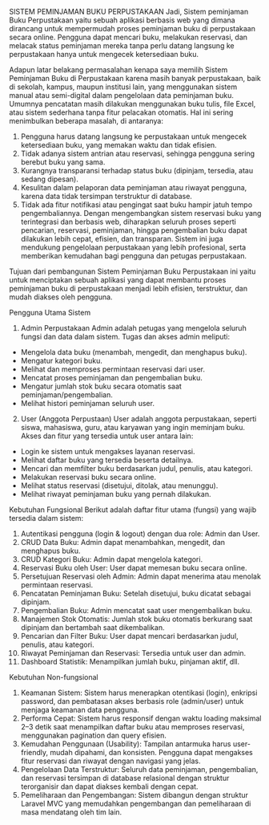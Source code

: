 SISTEM PEMINJAMAN BUKU PERPUSTAKAAN 
Jadi, Sistem peminjaman Buku Perpustakaan yaitu sebuah aplikasi berbasis web yang dimana dirancang untuk mempermudah proses peminjaman buku di perpustakaan secara online. Pengguna dapat mencari buku, melakukan reservasi, dan melacak status peminjaman mereka tanpa perlu datang langsung ke perpustakaan hanya untuk mengecek ketersediaan buku.

Adapun latar belakang permasalahan kenapa saya memilih Sistem Peminjaman Buku di Perpustakaan karena masih banyak perpustakaan, baik di sekolah, kampus, maupun institusi lain, yang menggunakan sistem manual atau semi-digital dalam pengelolaan data peminjaman buku. Umumnya pencatatan masih dilakukan menggunakan buku tulis, file Excel, atau sistem sederhana tanpa fitur pelacakan otomatis.
Hal ini sering menimbulkan beberapa masalah, di antaranya:
1. Pengguna harus datang langsung ke perpustakaan untuk mengecek ketersediaan buku, yang memakan waktu dan tidak efisien.
2. Tidak adanya sistem antrian atau reservasi, sehingga pengguna sering berebut buku yang sama.
3. Kurangnya transparansi terhadap status buku (dipinjam, tersedia, atau sedang dipesan).
4. Kesulitan dalam pelaporan data peminjaman atau riwayat pengguna, karena data tidak tersimpan terstruktur di database.
5. Tidak ada fitur notifikasi atau pengingat saat buku hampir jatuh tempo pengembaliannya.
Dengan mengembangkan sistem reservasi buku yang terintegrasi dan berbasis web, diharapkan seluruh proses seperti pencarian, reservasi, peminjaman, hingga pengembalian buku dapat dilakukan lebih cepat, efisien, dan transparan. Sistem ini juga mendukung pengelolaan perpustakaan yang lebih profesional, serta memberikan kemudahan bagi pengguna dan petugas perpustakaan.

Tujuan dari pembangunan Sistem Peminjaman Buku Perpustakaan ini yaitu untuk menciptakan sebuah aplikasi yang dapat membantu proses peminjaman buku di perpustakaan menjadi lebih efisien, terstruktur, dan mudah diakses oleh pengguna. 

Pengguna Utama Sistem
1. Admin Perpustakaan
Admin adalah petugas yang mengelola seluruh fungsi dan data dalam sistem. Tugas dan akses admin meliputi:
- Mengelola data buku (menambah, mengedit, dan menghapus buku).
- Mengatur kategori buku.
- Melihat dan memproses permintaan reservasi dari user.
- Mencatat proses peminjaman dan pengembalian buku.
- Mengatur jumlah stok buku secara otomatis saat peminjaman/pengembalian.
- Melihat histori peminjaman seluruh user.

2. User (Anggota Perpustaan)
User adalah anggota perpustakaan, seperti siswa, mahasiswa, guru, atau karyawan yang ingin meminjam buku. Akses dan fitur yang tersedia untuk user antara lain:
- Login ke sistem untuk mengakses layanan reservasi.
- Melihat daftar buku yang tersedia beserta detailnya.
- Mencari dan memfilter buku berdasarkan judul, penulis, atau kategori.
- Melakukan reservasi buku secara online.
- Melihat status reservasi (disetujui, ditolak, atau menunggu).
- Melihat riwayat peminjaman buku yang pernah dilakukan.

Kebutuhan Fungsional
Berikut adalah daftar fitur utama (fungsi) yang wajib tersedia dalam sistem:
1. Autentikasi pengguna (login & logout) dengan dua role: Admin dan User.
2. CRUD Data Buku: Admin dapat menambahkan, mengedit, dan menghapus buku.
3. CRUD Kategori Buku: Admin dapat mengelola kategori.
4. Reservasi Buku oleh User: User dapat memesan buku secara online.
5. Persetujuan Reservasi oleh Admin: Admin dapat menerima atau menolak permintaan reservasi.
6. Pencatatan Peminjaman Buku: Setelah disetujui, buku dicatat sebagai dipinjam.
7. Pengembalian Buku: Admin mencatat saat user mengembalikan buku.
8. Manajemen Stok Otomatis: Jumlah stok buku otomatis berkurang saat dipinjam dan bertambah saat dikembalikan.
9. Pencarian dan Filter Buku: User dapat mencari berdasarkan judul, penulis, atau kategori.
10. Riwayat Peminjaman dan Reservasi: Tersedia untuk user dan admin.
11. Dashboard Statistik: Menampilkan jumlah buku, pinjaman aktif, dll.

Kebutuhan Non-fungsional
1. Keamanan Sistem: Sistem harus menerapkan otentikasi (login), enkripsi password, dan pembatasan akses berbasis role (admin/user) untuk menjaga keamanan data pengguna.
2. Performa Cepat: Sistem harus responsif dengan waktu loading maksimal 2–3 detik saat menampilkan daftar buku atau memproses reservasi, menggunakan pagination dan query efisien.
3. Kemudahan Penggunaan (Usability): Tampilan antarmuka harus user-friendly, mudah dipahami, dan konsisten. Pengguna dapat mengakses fitur reservasi dan riwayat dengan navigasi yang jelas.
4. Pengelolaan Data Terstruktur: Seluruh data peminjaman, pengembalian, dan reservasi tersimpan di database relasional dengan struktur terorganisir dan dapat diakses kembali dengan cepat.
5. Pemeliharaan dan Pengembangan: Sistem dibangun dengan struktur Laravel MVC yang memudahkan pengembangan dan pemeliharaan di masa mendatang oleh tim lain.
